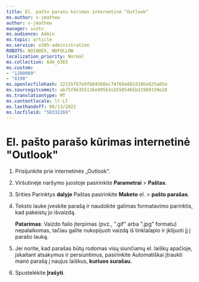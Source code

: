 ```yaml
---
title: El. pašto parašo kūrimas internetinė "Outlook"
ms.author: v-jmathew
author: v-jmathew
manager: scotv
ms.audience: Admin
ms.topic: article
ms.service: o365-administration
ROBOTS: NOINDEX, NOFOLLOW
localization_priority: Normal
ms.collection: Adm_O365
ms.custom:
- "1200009"
- "8198"
ms.openlocfilehash: 22155f87e9f604560ec74769e882d186e825a05e
ms.sourcegitcommit: ab75f66355116e995b3cb5505465b31989339e28
ms.translationtype: MT
ms.contentlocale: lt-LT
ms.lasthandoff: 08/13/2021
ms.locfileid: "58332269"
---
```

# <a name="create-email-signature-in-outlook-on-the-web"></a>El. pašto parašo kūrimas internetinė "Outlook"

1. Prisijunkite prie internetinės „Outlook“.
2. Viršutinėje naršymo juostoje pasirinkite **Parametrai**  >  **Paštas**.
3. Srities Parinktys **dalyje** Paštas pasirinkite  **Maketo** el.  >  **pašto parašas**.
4. Teksto lauke įveskite parašą ir naudokite galimas formatavimo parinktis, kad pakeistų jo išvaizdą.

    **Patarimas**: Vaizdo failo įterpimas (pvz., ".gif" arba ".jpg" formatu) nepalaikomas, tačiau galite nukopijuoti vaizdą iš tinklalapio ir įklijuoti jį į parašo lauką.

5. Jei norite, kad parašas būtų rodomas visų siunčiamų el. laiškų apačioje, įskaitant atsakymus ir persiuntimus, pasirinkite Automatiškai įtraukti mano parašą į naujus laiškus, **kuriuos surašau**.
6. Spustelėkite **Įrašyti**.
